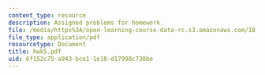 ```yaml
---
content_type: resource
description: Assigned problems for homework.
file: /media/https%3A/open-learning-course-data-rc.s3.amazonaws.com/18-994-seminar-in-geometry-fall-2004/6f152c75a943bce11e10d17998c738be_hwk5.pdf
file_type: application/pdf
resourcetype: Document
title: hwk5.pdf
uid: 6f152c75-a943-bce1-1e10-d17998c738be
---
```

